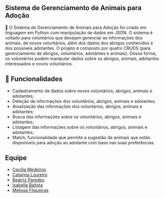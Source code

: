 ##  Sistema de Gerenciamento de Animais para Adoção

🐶 O Sistema de Gerenciamento de Animais para Adoção foi criado em linguagem em Python com manipulação de dados em JSON. O sistema é voltado para voluntários que desejam gerenciar as informações dos animais, de novos voluntários, além dos dados dos abrigos conhecidos e dos possíveis adotantes. O projeto é composto por quatro CRUDS (para gerenciamento de abrigos, voluntários, adotantes e animais). Dessa forma, os voluntários podem manipular dados sobre os abrigos, animais, adotantes interessados e novos voluntários.

## 🔎 Funcionalidades
- Cadastramento de dados sobre novos voluntários, abrigos, animais e adotantes;
- Deleção de informações dos voluntários, abrigos, animais e adotantes;
- Atualização das informações dos voluntários, abrigos, animais e adotantes;
- Busca das informações sobre os voluntários, abrigos, animais e adotantes;
- Listagem das informações sobre os voluntários, abrigos, animais e adotantes;
- Match, funcionalidade que permite a sugestão de animais que estão disponíveis para adoção ao adotante com base nas suas preferências.

## Equipe
- [Cecília Medeiros](https://www.linkedin.com/in/medeiroscecilia22/)
- [Catarina Loureiro](https://www.linkedin.com/in/catarina-virginia-lima-loureiro-xavier-439731338/?utm_source=share&utm_campaign=share_via&utm_content=profile&utm_medium=ios_app)
- [Beatriz Paredes](https://www.linkedin.com/in/beatriz-paredes-do-nascimento-91664a182/)
- [Isabella Batista](https://www.linkedin.com/in/isabella-b-a096452b2/)
- [Melissa Filgueiras](https://www.linkedin.com/in/melissafilgueiras/)

